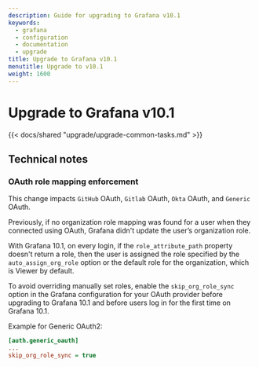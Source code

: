 ```yaml
---
description: Guide for upgrading to Grafana v10.1
keywords:
  - grafana
  - configuration
  - documentation
  - upgrade
title: Upgrade to Grafana v10.1
menutitle: Upgrade to v10.1
weight: 1600
---
```


# Upgrade to Grafana v10.1

{{< docs/shared "upgrade/upgrade-common-tasks.md" >}}

## Technical notes

### OAuth role mapping enforcement

This change impacts `GitHub` OAuth, `Gitlab` OAuth, `Okta` OAuth, and `Generic` OAuth.

Previously, if no organization role mapping was found for a user when they connected using OAuth, Grafana didn't update the user’s organization role.

With Grafana 10.1, on every login, if the `role_attribute_path` property doesn't return a role, then the user is assigned the role specified by the `auto_assign_org_role` option or the default role for the organization, which is Viewer by default.

To avoid overriding manually set roles, enable the `skip_org_role_sync` option in the Grafana configuration for your OAuth provider before upgrading to Grafana 10.1 and before users log in for the first time on Grafana 10.1.

Example for Generic OAuth2:

```ini
[auth.generic_oauth]
...
skip_org_role_sync = true
```
